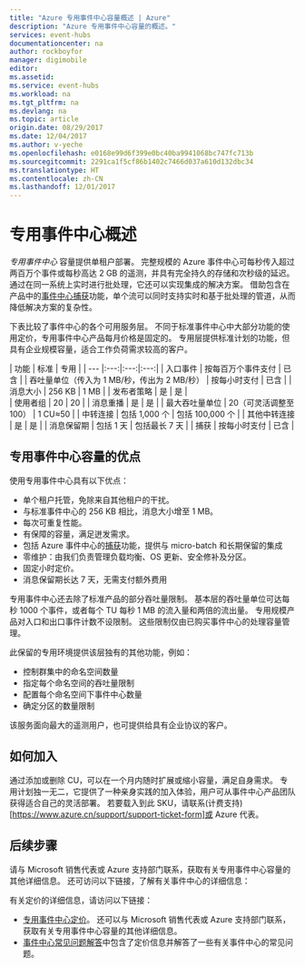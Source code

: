 ```yaml
---
title: "Azure 专用事件中心容量概述 | Azure"
description: "Azure 专用事件中心容量的概述。"
services: event-hubs
documentationcenter: na
author: rockboyfor
manager: digimobile
editor: 
ms.assetid: 
ms.service: event-hubs
ms.workload: na
ms.tgt_pltfrm: na
ms.devlang: na
ms.topic: article
origin.date: 08/29/2017
ms.date: 12/04/2017
ms.author: v-yeche
ms.openlocfilehash: e0168e99d6f399e0bc40ba9941068bc747fc713b
ms.sourcegitcommit: 2291ca1f5cf86b1402c7466d037a610d132dbc34
ms.translationtype: HT
ms.contentlocale: zh-CN
ms.lasthandoff: 12/01/2017
---
```

# <a name="overview-of-event-hubs-dedicated"></a>专用事件中心概述

*专用事件中心* 容量提供单租户部署。 完整规模的 Azure 事件中心可每秒传入超过两百万个事件或每秒高达 2 GB 的遥测，并具有完全持久的存储和次秒级的延迟。 通过在同一系统上实时进行批处理，它还可以实现集成的解决方案。 借助包含在产品中的[事件中心捕获](event-hubs-capture-overview.md)功能，单个流可以同时支持实时和基于批处理的管道，从而降低解决方案的复杂性。

下表比较了事件中心的各个可用服务层。 不同于标准事件中心中大部分功能的使用定价，专用事件中心产品每月价格是固定的。 专用层提供标准计划的功能，但具有企业规模容量，适合工作负荷需求较高的客户。 

| 功能 | 标准 | 专用 |
| --- |:---:|:---:|:---:|
| 入口事件 | 按每百万个事件支付 | 已含 |
| 吞吐量单位（传入为 1 MB/秒，传出为 2 MB/秒） | 按每小时支付 | 已含 |
| 消息大小 | 256 KB | 1 MB |
| 发布者策略 | 是 | 是 |   
| 使用者组 | 20 | 20 |
| 消息重播 | 是 | 是 |
| 最大吞吐量单位 | 20（可灵活调整至 100）   | 1 CU≈50 |
| 中转连接 | 包括 1,000 个 | 包括 100,000 个 |
| 其他中转连接 | 是 | 是 |
| 消息保留期 | 包括 1 天 | 包括最长 7 天 |
| 捕获 | 按每小时支付 | 已含 |

## <a name="benefits-of-event-hubs-dedicated-capacity"></a>专用事件中心容量的优点

使用专用事件中心具有以下优点：

* 单个租户托管，免除来自其他租户的干扰。
* 与标准事件中心的 256 KB 相比，消息大小增至 1 MB。
* 每次可重复性能。
* 有保障的容量，满足迸发需求。
* 包括 Azure 事件中心的[捕获](/event-hubs/event-hubs-capture-overview)功能，提供与 micro-batch 和长期保留的集成
* 零维护：由我们负责管理负载均衡、OS 更新、安全修补及分区。
* 固定小时定价。
* 消息保留期长达 7 天，无需支付额外费用

专用事件中心还去除了标准产品的部分吞吐量限制。 基本层的吞吐量单位可达每秒 1000 个事件，或者每个 TU 每秒 1 MB 的流入量和两倍的流出量。 专用规模产品对入口和出口事件计数不设限制。 这些限制仅由已购买事件中心的处理容量管理。

此保留的专用环境提供该层独有的其他功能，例如：

* 控制群集中的命名空间数量
* 指定每个命名空间的吞吐量限制
* 配置每个命名空间下事件中心数量
* 确定分区的数量限制

该服务面向最大的遥测用户，也可提供给具有企业协议的客户。

## <a name="how-to-onboard"></a>如何加入

通过添加或删除 CU，可以在一个月内随时扩展或缩小容量，满足自身需求。 专用计划独一无二，它提供了一种亲身实践的加入体验，用户可从事件中心产品团队获得适合自己的灵活部署。 若要载入到此 SKU，请联系(计费支持)[https://www.azure.cn/support/support-ticket-form]或 Azure 代表。

## <a name="next-steps"></a>后续步骤
请与 Microsoft 销售代表或 Azure 支持部门联系，获取有关专用事件中心容量的其他详细信息。 还可访问以下链接，了解有关事件中心的详细信息：

有关定价的详细信息，请访问以下链接：

- [专用事件中心定价](https://www.azure.cn/pricing/details/event-hubs/)。 还可以与 Microsoft 销售代表或 Azure 支持部门联系，获取有关专用事件中心容量的其他详细信息。
- [事件中心常见问题解答](event-hubs-faq.md)中包含了定价信息并解答了一些有关事件中心的常见问题。

<!--Update_Description: update meta properties, wording update, update link -->